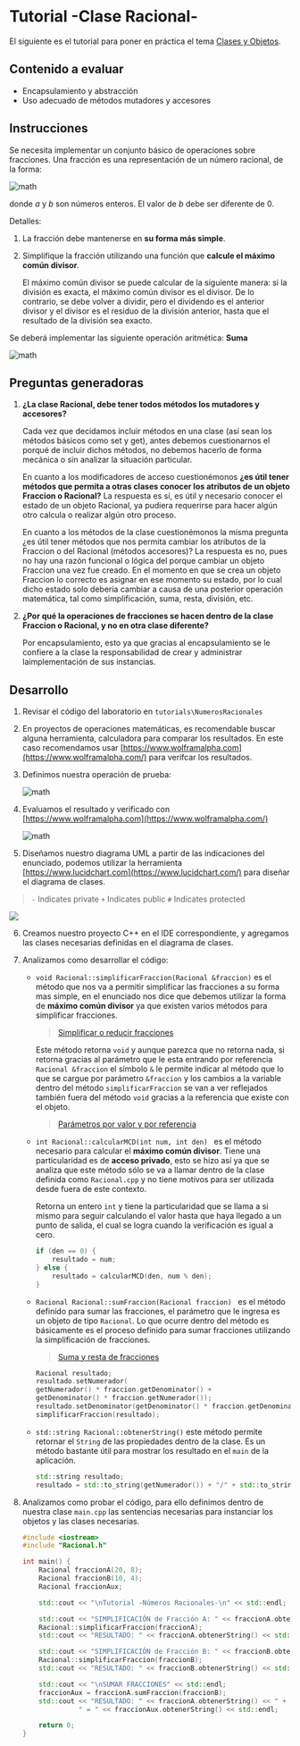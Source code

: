 # Tutorial -Clase Racional-

El siguiente es el tutorial para poner en práctica el tema [Clases y Objetos](objetos-clases.md).

## Contenido a evaluar

- Encapsulamiento y abstracción
- Uso adecuado de métodos mutadores y accesores

## Instrucciones

Se necesita implementar un conjunto básico de operaciones sobre fracciones. Una fracción es una representación de un número racional, de la forma:

![math](https://latex.codecogs.com/svg.latex?\Large&space;\frac{a}{b})

donde *a* y *b* son números enteros. El valor de *b* debe ser diferente de 0.

Detalles:

1. La fracción debe mantenerse en **su forma más simple**. 

2. Simplifique la fracción utilizando una función que **calcule el máximo común divisor**. 

   El máximo común divisor se puede calcular de la siguiente manera: si la división es exacta, el máximo común divisor es el divisor. De lo contrario, se debe volver a dividir, pero el dividendo es el anterior divisor y el divisor es el residuo de la división anterior, hasta que el resultado de la división sea exacto.

Se deberá implementar las siguiente operación aritmética: **Suma**

![math](https://latex.codecogs.com/svg.latex?\Large&space;\frac{a}{b}+\frac{c}{d}=\frac{(a*d)+(b*c)}{b*d})
## Preguntas generadoras

1. **¿La clase Racional, debe tener todos métodos los mutadores y accesores?**

   Cada vez que decidamos incluir métodos en una clase (así sean los métodos básicos como set y get), antes debemos cuestionarnos el porqué de incluir dichos métodos, no debemos  hacerlo de forma mecánica o sin analizar la situación particular.  

   En cuanto a los modificadores de acceso cuestionémonos  **¿es útil tener métodos que permita a otras clases conocer los atributos de un objeto Fraccion o Racional?** La respuesta es sí, es útil y necesario conocer el estado de un objeto Racional, ya pudiera requerirse para hacer algún otro calcula o realizar algún otro proceso. 

   En cuanto a los métodos de la clase cuestionémonos la misma pregunta ¿es útil tener métodos que nos permita cambiar los atributos de la Fraccion o del Racional (métodos accesores)? La respuesta es no,  pues no hay una razón funcional o lógica del porque cambiar un objeto Fraccion una vez fue creado. En el momento en que se crea un objeto Fraccion lo correcto es asignar en ese momento su estado, por lo cual dicho estado solo debería cambiar a causa de una posterior operación matemática, tal como simplificación, suma, resta, división, etc.
   
2. **¿Por qué la operaciones de fracciones se hacen dentro de la clase Fraccion o Racional, y no en otra clase diferente?** 

   Por encapsulamiento, esto ya que gracias al encapsulamiento se le confiere a la clase la responsabilidad de crear y  administrar laimplementación de sus instancias. 

## Desarrollo

1. Revisar el código del laboratorio en `tutorials\NumerosRacionales`

2. En proyectos de operaciones matemáticas, es recomendable buscar alguna herramienta, calculadora para comparar los resultados. En este caso recomendamos usar [https://www.wolframalpha.com](https://www.wolframalpha.com/) para verifcar los resultados.

3. Definimos nuestra operación de prueba:

   ![math](https://latex.codecogs.com/svg.latex?\Large&space;\frac{20}{8}+\frac{10}{4})

4. Evaluamos el resultado y verificado con [https://www.wolframalpha.com](https://www.wolframalpha.com/)

   ![math](https://latex.codecogs.com/svg.latex?\Large&space;\frac{20}{8}+\frac{10}{4}=\frac{5}{1})

5. Diseñamos nuestro diagrama UML a partir de las indicaciones del enunciado, podemos utilizar la herramienta [https://www.lucidchart.com](https://www.lucidchart.com/) para diseñar el diagrama de clases.

> `-` Indicates private
> `+` Indicates public
> `#` Indicates protected

![](/Users/mguzmana/Documents/EIF201-Progra-I/resources/tutorial_num_raciones_uml.png)

6. Creamos nuestro proyecto C++ en el IDE correspondiente, y agregamos las clases necesarias definidas en el diagrama de clases.

7. Analizamos como desarrollar el código:

   - `void Racional::simplificarFraccion(Racional &fraccion)` es el método que nos va a permitir simplificar las fracciones a su forma mas simple, en el enunciado nos dice que debemos utilizar la forma de **máximo común divisor** ya que existen varios métodos para simplificar fracciones. 

     > [Simplificar o reducir fracciones](https://www.matesfacil.com/ESO/fracciones/simplificar/simplificar-reducir-fracciones-metodo-maximo-comun-divisor-ejercicios-resueltos.html)

     Este método retorna `void` y aunque parezca que no retorna nada, si retorna gracias al parámetro que le esta entrando por referencia `Racional &fraccion` el símbolo `&` le permite indicar al método que lo que se cargue por parámetro `&fraccion` y los cambios a la variable dentro del método `simplificarFraccion` se van a ver reflejados también fuera del método `void` gracias a la referencia que existe con el objeto.

     > [Parámetros por valor y por referencia](http://c.conclase.net/curso/?cap=015)

   - `int Racional::calcularMCD(int num, int den) ` es el método necesario para calcular el **máximo común divisor**. Tiene una particularidad es de **acceso privado**, esto se hizo así ya que se analiza que este método sólo se va a llamar dentro de la clase definida como `Racional.cpp` y no tiene motivos para ser utilizada desde fuera de este contexto.

     Retorna un entero `int` y tiene la particularidad que se llama a si mismo para seguir calculando el valor hasta que haya llegado a un punto de salida, el cual se logra cuando la verificación es igual a cero.

     ```c++
     if (den == 0) {
         resultado = num;
     } else {
         resultado = calcularMCD(den, num % den);
     }
     ```

	- `Racional Racional::sumFraccion(Racional fraccion) ` es el método definido para sumar las fracciones, el parámetro que le ingresa es un objeto de tipo `Racional`. Lo que ocurre dentro del método es básicamente es el proceso definido para sumar fracciones utilizando la simplificación de fracciones.
	
	  > [Suma y resta de fracciones](https://www.smartick.es/blog/matematicas/recursos-didacticos/suma-resta-de-fracciones/)

      ```c++
      Racional resultado;
      resultado.setNumerador(
      getNumerador() * fraccion.getDenominator() +
      getDenominator() * fraccion.getNumerador());
      resultado.setDenominator(getDenominator() * fraccion.getDenominator());
      simplificarFraccion(resultado);
      ```

	- `std::string Racional::obtenerString()` este método permite retornar el `String` de las propiedades dentro de la clase. Es un método bastante útil para mostrar los resultado en el `main` de la aplicación. 
	
	  ```c++
	  std::string resultado;
	  resultado = std::to_string(getNumerador()) + "/" + std::to_string(getDenominator());
	  ```

7. Analizamos como probar el código, para ello definimos dentro de nuestra clase `main.cpp` las sentencias necesarias para instanciar los objetos y las clases necesarias.

   ```c++
   #include <iostream>
   #include "Racional.h"
   
   int main() {
       Racional fraccionA(20, 8);
       Racional fraccionB(10, 4);
       Racional fraccionAux;
   
       std::cout << "\nTutorial -Números Racionales-\n" << std::endl;
   
       std::cout << "SIMPLIFICACIÓN de Fracción A: " << fraccionA.obtenerString() << std::endl;
       Racional::simplificarFraccion(fraccionA);
       std::cout << "RESULTADO: " << fraccionA.obtenerString() << std::endl;
   
       std::cout << "SIMPLIFICACIÓN de Fracción B: " << fraccionB.obtenerString() << std::endl;
       Racional::simplificarFraccion(fraccionB);
       std::cout << "RESULTADO: " << fraccionB.obtenerString() << std::endl;
   
       std::cout << "\nSUMAR FRACCIONES" << std::endl;
       fraccionAux = fraccionA.sumFraccion(fraccionB);
       std::cout << "RESULTADO: " << fraccionA.obtenerString() << " + " << fraccionB.obtenerString() <<
                 " = " << fraccionAux.obtenerString() << std::endl;
   
       return 0;
   }
   ```
